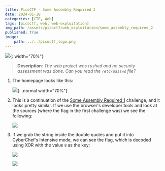 ```yaml
---
title: PicoCTF - Some Assembly Required 2
date: 2024-01-18
categories: [CTF, Web]
tags: [picoctf, web, web-exploitation]
img_path: /assets/picoctf/web_exploitation/some_assembly_required_2
published: true
image:
    path: ../../picoctf_logo.png
---
```


![](room_banner.png){: width="70%"}

> **Description**: _The web project was rushed and no security assessment was done. Can you read the `/etc/passwd` file?_

1. The homepage looks like this: 

    ![](home.png){: .normal width="70%"}

2. This is a continuation of the [Some Assembly Required 1](https://cspanias.github.io/posts/PicoCTF-Some-Assembly-Required-1/) challenge, and it looks pretty similar. If we use the browser's developer tools and look at the sources (where the flag in the first challenge was) we see the following:

    ![](wasm_code.png)

3. If we grab the string inside the double quotes and put it into CyberChef's Intensive mode, we can see the flag, which is decoded using XOR with the value `8` as the key:

    ![](flag.png)

    ![](flag_browser.png)